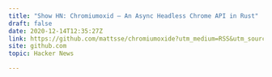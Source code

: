 ```yaml
---
title: "Show HN: Chromiumoxid – An Async Headless Chrome API in Rust"
draft: false
date: 2020-12-14T12:35:27Z
link: https://github.com/mattsse/chromiumoxide?utm_medium=RSS&utm_source=hune
site: github.com
topic: Hacker News  

---
```

